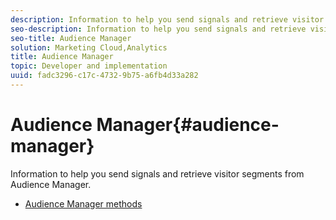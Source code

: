 ```yaml
---
description: Information to help you send signals and retrieve visitor segments from Audience Manager.
seo-description: Information to help you send signals and retrieve visitor segments from Audience Manager.
seo-title: Audience Manager
solution: Marketing Cloud,Analytics
title: Audience Manager
topic: Developer and implementation
uuid: fadc3296-c17c-4732-9b75-a6fb4d33a282
---
```


# Audience Manager{#audience-manager}

Information to help you send signals and retrieve visitor segments from Audience Manager.

+ [Audience Manager methods](audience-manager-methods.md)